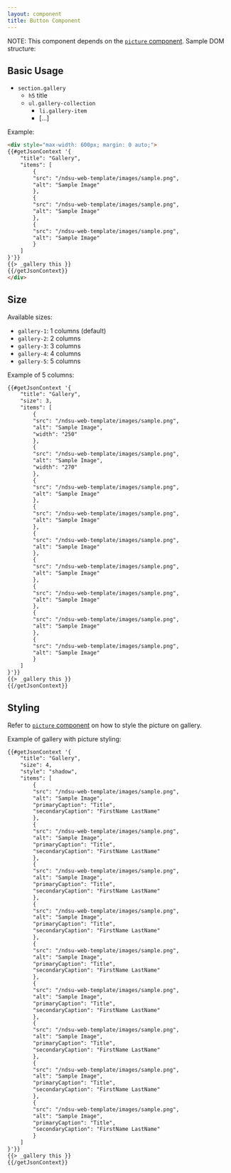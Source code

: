 ```yaml
---
layout: component
title: Button Component
---
```


NOTE: This component depends on the [`picture` component](/ndsu-web-template/components/picture). Sample DOM structure:

## Basic Usage

* `section.gallery`
  * `h5` title
  * `ul.gallery-collection`
    * `li.gallery-item`
    * [...]

Example:
```html
<div style="max-width: 600px; margin: 0 auto;">
{{#getJsonContext '{
    "title": "Gallery",
    "items": [
        {
        "src": "/ndsu-web-template/images/sample.png",
        "alt": "Sample Image"
        },
        {
        "src": "/ndsu-web-template/images/sample.png",
        "alt": "Sample Image"
        },
        {
        "src": "/ndsu-web-template/images/sample.png",
        "alt": "Sample Image"
        }
    ]
}'}}
{{> _gallery this }}
{{/getJsonContext}}
</div>
```

## Size

Available sizes:
* `gallery-1`: 1 columns (default)
* `gallery-2`: 2 columns
* `gallery-3`: 3 columns
* `gallery-4`: 4 columns
* `gallery-5`: 5 columns

Example of 5 columns:
```html
{{#getJsonContext '{
    "title": "Gallery",
    "size": 3,
    "items": [
        {
        "src": "/ndsu-web-template/images/sample.png",
        "alt": "Sample Image",
        "width": "250"
        },
        {
        "src": "/ndsu-web-template/images/sample.png",
        "alt": "Sample Image",
        "width": "270"
        },
        {
        "src": "/ndsu-web-template/images/sample.png",
        "alt": "Sample Image"
        },
        {
        "src": "/ndsu-web-template/images/sample.png",
        "alt": "Sample Image"
        },
        {
        "src": "/ndsu-web-template/images/sample.png",
        "alt": "Sample Image"
        },
        {
        "src": "/ndsu-web-template/images/sample.png",
        "alt": "Sample Image"
        },
        {
        "src": "/ndsu-web-template/images/sample.png",
        "alt": "Sample Image"
        },
        {
        "src": "/ndsu-web-template/images/sample.png",
        "alt": "Sample Image"
        },
        {
        "src": "/ndsu-web-template/images/sample.png",
        "alt": "Sample Image"
        }
    ]
}'}}
{{> _gallery this }}
{{/getJsonContext}}
```

## Styling

Refer to [`picture` component](/ndsu-web-template/components/picture) on how to style the picture on gallery.

Example of gallery with picture styling:

```html
{{#getJsonContext '{
    "title": "Gallery",
    "size": 4,
    "style": "shadow",
    "items": [
        {
        "src": "/ndsu-web-template/images/sample.png",
        "alt": "Sample Image",
        "primaryCaption": "Title",
        "secondaryCaption": "FirstName LastName"
        },
        {
        "src": "/ndsu-web-template/images/sample.png",
        "alt": "Sample Image",
        "primaryCaption": "Title",
        "secondaryCaption": "FirstName LastName"
        },
        {
        "src": "/ndsu-web-template/images/sample.png",
        "alt": "Sample Image",
        "primaryCaption": "Title",
        "secondaryCaption": "FirstName LastName"
        },
        {
        "src": "/ndsu-web-template/images/sample.png",
        "alt": "Sample Image",
        "primaryCaption": "Title",
        "secondaryCaption": "FirstName LastName"
        },
        {
        "src": "/ndsu-web-template/images/sample.png",
        "alt": "Sample Image",
        "primaryCaption": "Title",
        "secondaryCaption": "FirstName LastName"
        },
        {
        "src": "/ndsu-web-template/images/sample.png",
        "alt": "Sample Image",
        "primaryCaption": "Title",
        "secondaryCaption": "FirstName LastName"
        },
        {
        "src": "/ndsu-web-template/images/sample.png",
        "alt": "Sample Image",
        "primaryCaption": "Title",
        "secondaryCaption": "FirstName LastName"
        },
        {
        "src": "/ndsu-web-template/images/sample.png",
        "alt": "Sample Image",
        "primaryCaption": "Title",
        "secondaryCaption": "FirstName LastName"
        },
        {
        "src": "/ndsu-web-template/images/sample.png",
        "alt": "Sample Image",
        "primaryCaption": "Title",
        "secondaryCaption": "FirstName LastName"
        }
    ]
}'}}
{{> _gallery this }}
{{/getJsonContext}}
```